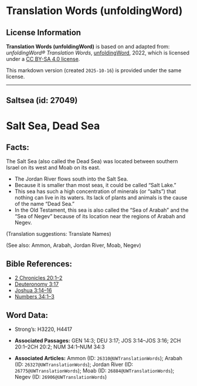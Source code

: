 # Translation Words (unfoldingWord)

## License Information

**Translation Words (unfoldingWord)** is based on and adapted from: _unfoldingWord® Translation Words_, [unfoldingWord](https://unfoldingword.org/utw), 2022, which is licensed under a [CC BY-SA 4.0 license](https://creativecommons.org/licenses/by-sa/4.0/legalcode.en).

This markdown version (created `2025-10-16`) is provided under the same license.



--------------------------------

## Saltsea (id: 27049)

Salt Sea, Dead Sea
==================

Facts:
------

The Salt Sea (also called the Dead Sea) was located between southern Israel on its west and Moab on its east.

* The Jordan River flows south into the Salt Sea.
* Because it is smaller than most seas, it could be called “Salt Lake.”
* This sea has such a high concentration of minerals (or “salts”) that nothing can live in its waters. Its lack of plants and animals is the cause of the name “Dead Sea.”
* In the Old Testament, this sea is also called the “Sea of Arabah” and the “Sea of Negev” because of its location near the regions of Arabah and Negev.

(Translation suggestions: Translate Names)

(See also: Ammon, Arabah, Jordan River, Moab, Negev)

Bible References:
-----------------

* [2 Chronicles 20:1–2](https://ref.ly/2Chr20:1-2Chr20:2)
* [Deuteronomy 3:17](https://ref.ly/Deut3:17)
* [Joshua 3:14–16](https://ref.ly/Josh3:14-Josh3:16)
* [Numbers 34:1–3](https://ref.ly/Num34:1-Num34:3)

Word Data:
----------

* Strong’s: H3220, H4417

* **Associated Passages:** GEN 14:3; DEU 3:17; JOS 3:14–JOS 3:16; 2CH 20:1–2CH 20:2; NUM 34:1–NUM 34:3
* **Associated Articles:** Ammon (ID: `26310@UWTranslationWords`); Arabah (ID: `26327@UWTranslationWords`); Jordan River (ID: `26775@UWTranslationWords`); Moab (ID: `26884@UWTranslationWords`); Negev (ID: `26906@UWTranslationWords`)

